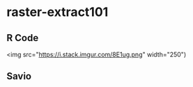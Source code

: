 # raster-extract101

## R Code

<img src="https://i.stack.imgur.com/8E1ug.png" width="250")

## Savio
